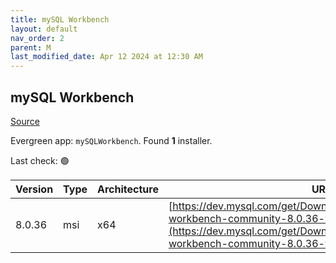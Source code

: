 ```yaml
---
title: mySQL Workbench
layout: default
nav_order: 2
parent: M
last_modified_date: Apr 12 2024 at 12:30 AM
---
```


## mySQL Workbench

[Source](https://dev.mysql.com/doc/workbench/en/)

Evergreen app: `mySQLWorkbench`. Found **1** installer.

Last check: 🟢

| Version | Type | Architecture | URI                                                                                                                                                                                            |
| ------- | ---- | ------------ | ---------------------------------------------------------------------------------------------------------------------------------------------------------------------------------------------- |
| 8.0.36  | msi  | x64          | [https://dev.mysql.com/get/Downloads/MySQLGUITools/mysql-workbench-community-8.0.36-winx64.msi](https://dev.mysql.com/get/Downloads/MySQLGUITools/mysql-workbench-community-8.0.36-winx64.msi) |
